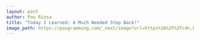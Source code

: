 ```yaml
---
layout: post
author: Pau Riosa
title: "Today I Learned: A Much Needed Step Back!"
image_path: https://paugramming.com/_next/image?url=https%3A%2F%2Fcdn.hashnode.com%2Fres%2Fhashnode%2Fimage%2Funsplash%2FXardUTJbhnE%2Fupload%2Fv1648116920566%2FzDCmhP4S3.jpeg%3Fw%3D1600%26h%3D840%26fit%3Dcrop%26crop%3Dentropy%26auto%3Dcompress%2Cformat%26format%3Dwebp&w=1920&q=75
---
```


